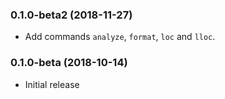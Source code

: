 ### 0.1.0-beta2 (2018-11-27)

* Add commands `analyze`, `format`, `loc` and `lloc`.

### 0.1.0-beta (2018-10-14)

* Initial release
